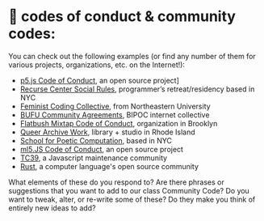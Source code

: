 # 🌴 codes of conduct & community codes:

You can check out the following examples (or find any number of them for various projects, organizations, etc. on the Internet!):

- [p5.js Code of Conduct](https://github.com/processing/p5.js/blob/main/CODE_OF_CONDUCT.md), an open source project]
- [Recurse Center Social Rules](https://www.recurse.com/social-rules), programmer’s retreat/residency based in NYC
- [Feminist Coding Collective](https://digitalfeministcommons.northeastern.edu/), from Northeastern University
- [BUFU Community Agreements](https://github.com/mab253/designII-fall2022/blob/main/workshops/week1/BUFU_communityagreements.jpg?raw=true), BIPOC internet collective
- [Flatbush Mixtap Code of Conduct](https://flatbushmixtape.org/agreements), organization in Brooklyn
- [Queer Archive Work](https://queer.archive.work/code_of_conduct/studio_code_sept2021.pdf), library + studio in Rhode Island
- [School for Poetic Computation](https://github.com/SFPC/codeofconduct), based in NYC
- [ml5.JS Code of Conduct](https://github.com/ml5js/Code-of-Conduct), an open source project
- [TC39](https://tc39.es/code-of-conduct/), a Javascript maintenance community
- [Rust](https://www.rust-lang.org/policies/code-of-conduct), a computer language's open source community

What elements of these do you respond to? Are there phrases or suggestions that you want to add to our class Community Code? Do you want to tweak, alter, or re-write some of these? Do they make you think of entirely new ideas to add?
